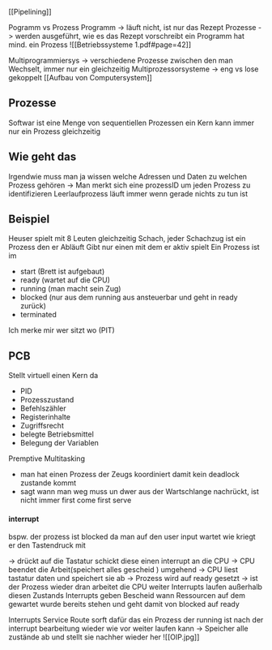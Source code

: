 [[Pipelining]]

Pogramm vs Prozess
	Programm -> läuft nicht, ist nur das Rezept
	Prozesse -> werden ausgeführt, wie es das Rezept vorschreibt
	ein Programm hat mind. ein Prozess
![[Betriebssysteme 1.pdf#page=42]]

Multiprogrammiersys -> verschiedene Prozesse zwischen den man Wechselt, immer nur ein gleichzeitig
Multiprozessorsysteme -> eng vs lose gekoppelt [[Aufbau von Computersystem]]

## Prozesse 
Softwar ist eine Menge von sequentiellen Prozessen 
ein Kern kann immer nur ein Prozess gleichzeitig

## Wie geht das
Irgendwie muss man ja wissen welche Adressen und Daten zu welchen Prozess gehören 
-> Man merkt sich eine prozessID um jeden Prozess zu identifizieren
Leerlaufprozess läuft immer wenn gerade nichts zu tun ist 

## Beispiel
Heuser spielt mit 8 Leuten gleichzeitig Schach, jeder Schachzug ist ein Prozess den er Abläuft 
Gibt nur einen mit dem er aktiv spielt 
Ein Prozess ist im 
- start (Brett ist aufgebaut)
-  ready (wartet auf die CPU)
- running (man macht sein Zug)
- blocked (nur aus dem running aus ansteuerbar und geht in ready zurück)
- terminated  

Ich merke mir wer sitzt wo (PIT)
## PCB
Stellt virtuell einen Kern da
- PID
- Prozesszustand
- Befehlszähler
- Registerinhalte 
- Zugriffsrecht
- belegte Betriebsmittel
- Belegung der Variablen


Premptive Multitasking
- man hat einen Prozess der Zeugs koordiniert damit kein deadlock zustande kommt
- sagt wann man weg muss un dwer aus der Wartschlange nachrückt, ist nicht immer first come first serve

#### interrupt
bspw. der prozess ist blocked da man auf den user input wartet wie kriegt er den Tastendruck mit 

-> drückt auf die Tastatur schickt diese einen interrupt an die CPU 
-> CPU beendet die Arbeit(speichert alles gescheid ) umgehend
-> CPU liest tastatur daten und speichert sie ab
-> Prozess wird auf ready gesetzt 
-> ist der Prozess wieder dran arbeitet die CPU weiter 
Interrupts laufen außerhalb diesen Zustands 
Interrupts geben Bescheid wann Ressourcen auf dem gewartet wurde bereits stehen und geht damit von blocked auf ready

Interrupts Service Route 
sorft dafür das ein Prozess der running ist nach der interrupt bearbeitung wieder wie vor weiter laufen kann
-> Speicher alle zustände ab und stellt sie nachher wieder her 
![[OIP.jpg]]